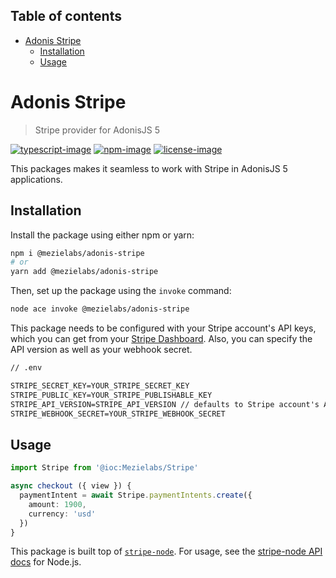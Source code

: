 <!-- START doctoc generated TOC please keep comment here to allow auto update -->
<!-- DON'T EDIT THIS SECTION, INSTEAD RE-RUN doctoc TO UPDATE -->
## Table of contents

- [Adonis Stripe](#adonis-stripe)
  - [Installation](#installation)
  - [Usage](#usage)

<!-- END doctoc generated TOC please keep comment here to allow auto update -->

# Adonis Stripe

> Stripe provider for AdonisJS 5

[![typescript-image]][typescript-url] [![npm-image]][npm-url] [![license-image]][license-url]

This packages makes it seamless to work with Stripe in AdonisJS 5 applications.

## Installation

Install the package using either npm or yarn:

```bash
npm i @mezielabs/adonis-stripe
# or
yarn add @mezielabs/adonis-stripe
```

Then, set up the package using the `invoke` command:

```bash
node ace invoke @mezielabs/adonis-stripe
```

This package needs to be configured with your Stripe account's API keys, which you can get from your [Stripe Dashboard](https://dashboard.stripe.com/account/apikeys). Also, you can specify the API version as well as your webhook secret.

```txt
// .env

STRIPE_SECRET_KEY=YOUR_STRIPE_SECRET_KEY
STRIPE_PUBLIC_KEY=YOUR_STRIPE_PUBLISHABLE_KEY
STRIPE_API_VERSION=STRIPE_API_VERSION // defaults to Stripe account's API version
STRIPE_WEBHOOK_SECRET=YOUR_STRIPE_WEBHOOK_SECRET
```

## Usage

```ts
import Stripe from '@ioc:Mezielabs/Stripe'

async checkout ({ view }) {
  paymentIntent = await Stripe.paymentIntents.create({
    amount: 1900,
    currency: 'usd'
  })
}
```

This package is built top of [`stripe-node`](https://github.com/stripe/stripe-node). For usage, see the [stripe-node API docs](https://stripe.com/docs/api?lang=node) for Node.js.

[typescript-image]: https://img.shields.io/badge/Typescript-294E80.svg?style=for-the-badge&logo=typescript
[typescript-url]:  "typescript"

[npm-image]: https://img.shields.io/npm/v/adonis-stripe.svg?style=for-the-badge&logo=npm
[npm-url]: https://npmjs.org/package/adonis-stripe "npm"

[license-image]: https://img.shields.io/npm/l/adonis-stripe?color=blueviolet&style=for-the-badge
[license-url]: LICENSE.md "license"
